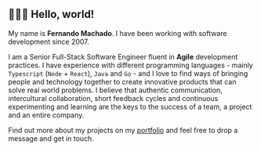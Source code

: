 ## 🧑🏽‍💻  Hello, world!

My name is **Fernando Machado**. I have been working with software development since 2007.

I am a Senior Full-Stack Software Engineer fluent in **Agile** development practices. I have experience with different programming languages - mainly `Typescript` (`Node` + `React`), `Java` and `Go` - and I love to find ways of bringing people and technology together to create innovative products that can solve real world problems. I believe that authentic communication, intercultural collaboration, short feedback cycles and continuous experimenting and learning are the keys to the success of a team, a project and an entire company.

Find out more about my projects on my [portfolio](https://fer-nando-machado.github.io/) and feel free to drop a message and get in touch.
